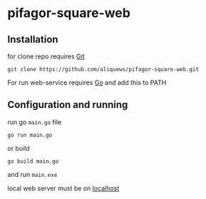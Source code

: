# pifagor-square-web
## Installation
for clone repo requires [Git][git]
```
git clone https://github.com/aliquews/pifagor-square-web.git
```
For run web-service requires [Go][go] and add this to PATH

## Configuration and running

run go ```main.go``` file
```
go run main.go
```
or build 
```
go build main.go
```
and run ```main.exe```

local web server must be on [localhost][lh]



[git]: <https://git-scm.com/download/win>
[go]: <https://go.dev/doc/install>
[lh]: <http://localhost:8000>
